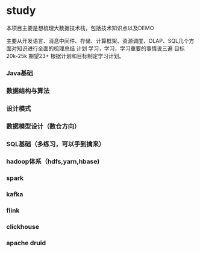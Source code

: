 # study

本项目主要是想梳理大数据技术栈，包括技术知识点以及DEMO

主要从开发语言、消息中间件、存储、计算框架、资源调度、OLAP、SQL几个方面对知识进行全面的梳理总结
计划 学习，学习，学习重要的事情说三遍
目标 20k-25k 期望23+
根据计划和目标制定学习计划。

### Java基础

### 数据结构与算法

### 设计模式

### 数据模型设计（数仓方向）

### SQL基础（多练习，可以手到擒来）

### hadoop体系（hdfs,yarn,hbase)

### spark

### kafka

### flink

### clickhouse

### apache druid